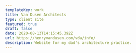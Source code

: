 ```yaml
---
templateKey: work
title: Van Dusen Architects
type: client site
featured: true
draft: false
date: 2020-08-13T14:15:45.392Z
url: https://henryvandusen.com/vda/info/
description: Website for my dad's architecture practice.
---
```

